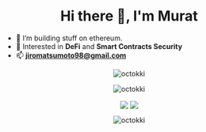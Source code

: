 <h1 align="center">Hi there 👋, I'm Murat</h1>

- 🔭 I’m building stuff on ethereum.
- 🌱 Interested in **DeFi** and **Smart Contracts Security**
- 📫 **jiromatsumoto98@gmail.com**

<p align="center">
<img src="https://komarev.com/ghpvc/?username=octokki&label=Views&color=lightgrey&style=flat-square" alt="octokki" /> 
</p>
<p align="center">
<img src="https://github-profile-trophy.vercel.app/?username=octokki&rank=SECRET,SSS,SS,S,AA,AAA,A&theme=radical&no-bg=true&no-frame=true&column=5" alt="octokki" />
</p>
<p align="center">
<img align="center" src="https://github-readme-stats.vercel.app/api?username=octokki&theme=dark&show_icons=true&count_private=true&hide_border=true" />
<img align="center" src="https://github-readme-stats.vercel.app/api/top-langs/?username=octokki&layout=compact&langs_count=6&theme=dark&hide_border=true" />

</p>
<p align="center">
<img align="center" src="https://github-readme-streak-stats.herokuapp.com/?user=octokki&theme=dark&hide_border=true" alt="octokki" />
</p>

